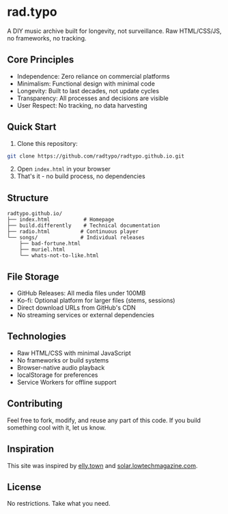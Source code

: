 # rad.typo

A DIY music archive built for longevity, not surveillance. Raw HTML/CSS/JS, no frameworks, no tracking.

## Core Principles

- Independence: Zero reliance on commercial platforms
- Minimalism: Functional design with minimal code
- Longevity: Built to last decades, not update cycles
- Transparency: All processes and decisions are visible
- User Respect: No tracking, no data harvesting

## Quick Start

1. Clone this repository:
```bash
git clone https://github.com/radtypo/radtypo.github.io.git
```

2. Open `index.html` in your browser
3. That's it - no build process, no dependencies

## Structure

```
radtypo.github.io/
├── index.html           # Homepage
├── build.differently    # Technical documentation
├── radio.html          # Continuous player
└── songs/              # Individual releases
    ├── bad-fortune.html
    ├── muriel.html
    └── whats-not-to-like.html
```

## File Storage

- GitHub Releases: All media files under 100MB
- Ko-fi: Optional platform for larger files (stems, sessions)
- Direct download URLs from GitHub's CDN
- No streaming services or external dependencies

## Technologies

- Raw HTML/CSS with minimal JavaScript
- No frameworks or build systems
- Browser-native audio playback
- localStorage for preferences
- Service Workers for offline support

## Contributing

Feel free to fork, modify, and reuse any part of this code. If you build something cool with it, let us know.

## Inspiration

This site was inspired by [elly.town](https://elly.town) and [solar.lowtechmagazine.com](https://solar.lowtechmagazine.com).

## License

No restrictions. Take what you need.

